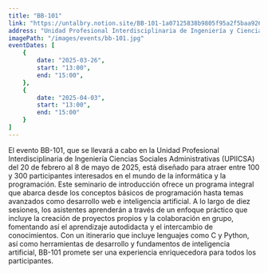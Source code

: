 ```yaml
---
title: "BB-101"
link: "https://untalbry.notion.site/BB-101-1a07125838b9805f95a2f5baa926963d?pvs=74"
address: "Unidad Profesional Interdisciplinaria de Ingeniería y Ciencias Sociales y Administrativas"
imagePath: "/images/events/bb-101.jpg"
eventDates: [
    {
        date: "2025-03-26",
        start: "13:00",
        end: "15:00",
    },
    {
        date: "2025-04-03",
        start: "13:00",
        end: "15:00"
    }
]
---
```


El evento BB-101, que se llevará a cabo en la Unidad Profesional
Interdisciplinaria de Ingeniería Ciencias Sociales Administrativas (UPIICSA) del
20 de febrero al 8 de mayo de 2025, está diseñado para atraer entre 100 y 300
participantes interesados en el mundo de la informática y la programación. Este
seminario de introducción ofrece un programa integral que abarca desde los
conceptos básicos de programación hasta temas avanzados como desarrollo web e
inteligencia artificial. A lo largo de diez sesiones, los asistentes aprenderán
a través de un enfoque práctico que incluye la creación de proyectos propios y
la colaboración en grupo, fomentando así el aprendizaje autodidacta y el
intercambio de conocimientos. Con un itinerario que incluye lenguajes como C y
Python, así como herramientas de desarrollo y fundamentos de inteligencia
artificial, BB-101 promete ser una experiencia enriquecedora para todos los
participantes.
